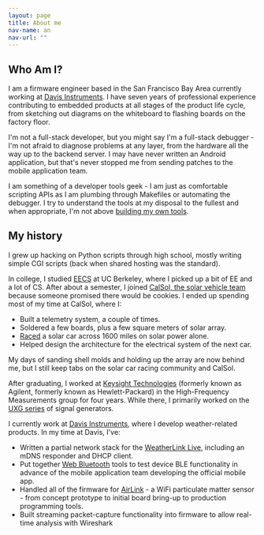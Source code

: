 ```yaml
---
layout: page
title: About me
nav-name: an
nav-url: ""
---
```


## Who Am I?

I am a firmware engineer based in the San Francisco Bay Area currently working at [Davis Instruments](https://www.davisinstruments.com/).
I have seven years of professional experience contributing to embedded products at all stages of the product life cycle, from sketching out diagrams on the whiteboard to flashing boards on the factory floor.

I'm not a full-stack developer, but you might say I'm a full-stack debugger - I'm not afraid to diagnose problems at any layer, from the hardware all the way up to the backend server. I may have never written an Android application, but that's never stopped me from sending patches to the mobile application team.

I am something of a developer tools geek - I am just as comfortable scripting APIs as I am plumbing through Makefiles or automating the debugger. I try to understand the tools at my disposal to the fullest and when appropriate, I'm not above [building my own tools]({{site.baseurl}}/projects/dap42).

## My history

I grew up hacking on Python scripts through high school, mostly writing simple CGI scripts (back when shared hosting was the standard).

In college, I studied [EECS](https://eecs.berkeley.edu) at UC Berkeley, where I picked up a bit of EE and a lot of CS. After about a semester, I joined [CalSol, the solar vehicle team](https://calsol.berkeley.edu/) because someone promised there would be cookies. I ended up spending most of my time at CalSol, where I:

* Built a telemetry system, a couple of times.
* Soldered a few boards, plus a few square meters of solar array.
* [Raced](https://americansolarchallenge.org/the-competition/ascfsgp-2012/) a solar car across 1600 miles on solar power alone.
* Helped design the architecture for the electrical system of the next car.


My days of sanding shell molds and holding up the array are now behind me, but I still keep tabs on the solar car racing community and CalSol.

After graduating, I worked at [Keysight Technologies](https://www.keysight.com/) (formerly known as Agilent, formerly known as Hewlett-Packard) in the High-Frequency Measurements group for four years. While there, I primarily worked on the [UXG series](https://www.keysight.com/en/pcx-x205221/x-series-agile-signal-generators-uxg) of signal generators.


I currently work at [Davis Instruments](https://www.davisinstruments.com/), where I develop weather-related products. In my time at Davis, I've:

* Written a partial network stack for the [WeatherLink Live](https://www.davisinstruments.com/weatherlinklive/), including an mDNS responder and DHCP client.
* Put together [Web Bluetooth](https://webbluetoothcg.github.io/web-bluetooth/) tools to test device BLE functionality in advance of the mobile application team developing the official mobile app.
* Handled all of the firmware for [AirLink](https://www.davisinstruments.com/airlink/) - a WiFi particulate matter sensor - from concept prototype to initial board bring-up to production programming tools.
* Built streaming packet-capture functionality into firmware to allow real-time analysis with Wireshark
